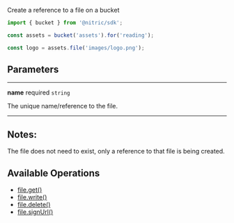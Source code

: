 Create a reference to a file on a bucket

```javascript
import { bucket } from '@nitric/sdk';

const assets = bucket('assets').for('reading');

const logo = assets.file('images/logo.png');
```

## Parameters

---

**name** required `string`

The unique name/reference to the file.

---

## Notes:

The file does not need to exist, only a reference to that file is being created.

## Available Operations

- [file.get()](./file-get.md)
- [file.write()](./file-write.md)
- [file.delete()](./file-delete.md)
- [file.signUrl()](./file-signurl.md)
